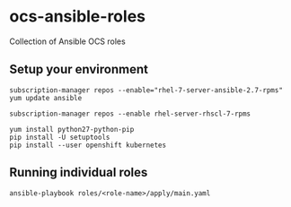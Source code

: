 # ocs-ansible-roles

Collection of Ansible OCS roles

## Setup your environment

```shell
subscription-manager repos --enable="rhel-7-server-ansible-2.7-rpms"
yum update ansible

subscription-manager repos --enable rhel-server-rhscl-7-rpms

yum install python27-python-pip
pip install -U setuptools
pip install --user openshift kubernetes
```

## Running individual roles

```shell
ansible-playbook roles/<role-name>/apply/main.yaml
```

